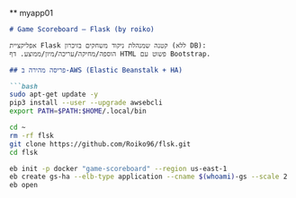 
** myapp01

```markdown
# Game Scoreboard – Flask (by roiko)

אפליקציית Flask קטנה שמנהלת ניקוד משחקים בזיכרון (ללא DB):
הוספה/מחיקה/עריכה/מיון/ממוצע. דף HTML פשוט עם Bootstrap.

## פריסה מהירה ב‑AWS (Elastic Beanstalk + HA)

```bash
sudo apt-get update -y
pip3 install --user --upgrade awsebcli
export PATH=$PATH:$HOME/.local/bin

cd ~
rm -rf flsk
git clone https://github.com/Roiko96/flsk.git
cd flsk

eb init -p docker "game-scoreboard" --region us-east-1
eb create gs-ha --elb-type application --cname $(whoami)-gs --scale 2
eb open
